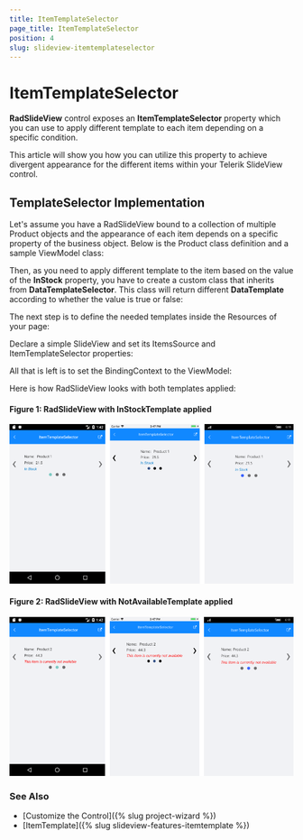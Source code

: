```yaml
---
title: ItemTemplateSelector
page_title: ItemTemplateSelector
position: 4
slug: slideview-itemtemplateselector
---
```


# ItemTemplateSelector

**RadSlideView** control exposes an **ItemTemplateSelector** property which you can use to apply different template to each item depending on a specific condition.

This article will show you how you can utilize this property to achieve divergent appearance for the different items within your Telerik SlideView control. 

## TemplateSelector Implementation

Let's assume you have a RadSlideView bound to a collection of multiple Product objects and the appearance of each item depends on a specific property of the business object. Below is the Product class definition and a sample ViewModel class:

<snippet id='slideview-itemtemplateselector-businessobject' />

<snippet id='slideview-itemtemplateselector-viewmodel' />

Then, as you need to apply different template to the item based on the value of the **InStock** property, you have to create a custom class that inherits from **DataTemplateSelector**. This class will return different **DataTemplate** according to whether the value is true or false:

<snippet id='slideview-itemtemplateselector-selectordefinition' />

The next step is to define the needed templates inside the Resources of your page:

<snippet id='slideview-itemtemplateselector-resources' />

Declare a simple SlideView and set its ItemsSource and ItemTemplateSelector properties:

<snippet id='slideview-itemtemplateselector-xaml' />

All that is left is to set the BindingContext to the ViewModel:

<snippet id='slideview-itemtemplateselector-setviewmodel' />

Here is how RadSlideView looks with both templates applied:

#### Figure 1: RadSlideView with InStockTemplate applied
![RadSlideView example](images/slideview-itemtemplateselector_1.png)

#### Figure 2: RadSlideView with NotAvailableTemplate applied
![RadSlideView example](images/slideview-itemtemplateselector_2.png)

### See Also

- [Customize the Control]({% slug project-wizard %})
- [ItemTemplate]({% slug slideview-features-itemtemplate %})

